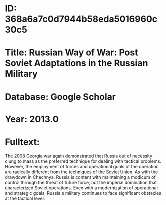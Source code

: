 # ID: 368a6a7c0d7944b58eda5016960c30c5
# Title: Russian Way of War: Post Soviet Adaptations in the Russian Military
# Database: Google Scholar
# Year: 2013.0
# Fulltext:
The 2008 Georgia war again demonstrated that Russia out of necessity clung to mass as the preferred technique for dealing with tactical problems.
However, the employment of forces and operational goals of the operation are radically different from the techniques of the Soviet Union.
As with the drawdown in Chechnya, Russia is content with maintaining a modicum of control through the threat of future force, not the imperial domination that characterized Soviet operations.
Even with a modernization of operational and strategic goals, Russia's military continues to face significant obstacles at the tactical level.